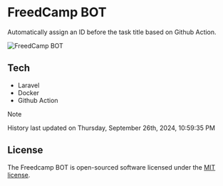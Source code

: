 # FreedCamp BOT

Automatically assign an ID before the task title based on Github Action.

![FreedCamp BOT](https://repository-images.githubusercontent.com/737932867/7d34798b-2680-471c-b089-a78a718d3d6a)

## Tech

- Laravel
- Docker
- Github Action

> [!NOTE]  
> History last updated on Thursday, September 26th, 2024, 10:59:35 PM

## License

The Freedcamp BOT is open-sourced software licensed under the [MIT license](https://opensource.org/licenses/MIT).
